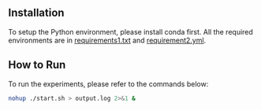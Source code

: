 ## Installation
To setup the Python environment, please install conda first. 
All the required environments are in [requirements1.txt](./requirements1.txt) and [requirement2.yml](./requirement2.yml).

## How to Run

To run the experiments, please refer to the commands below:
```bash
nohup ./start.sh > output.log 2>&1 &
```

